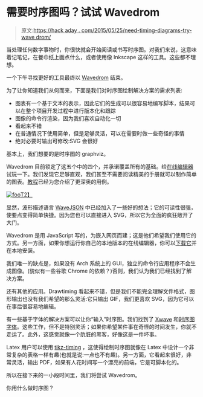 # 需要时序图吗？试试 Wavedrom

> 原文:[https://hack aday . com/2015/05/25/need-timing-diagrams-try-wave drom/](https://hackaday.com/2015/05/25/need-timing-diagrams-try-wavedrom/)

当处理任何数字事物时，你很快就会开始阅读或书写时序图。对我们来说，这意味着记笔记，在餐巾纸上画点什么，或者使用像 Inkscape 这样的工具。这些都不理想。

一个下午寻找更好的工具最终以 [Wavedrom](http://wavedrom.com/) 结束。

为了让你知道我们从何而来，下面是我们对时序图绘制解决方案的需求列表:

*   图表有一个基于文本的表示，因此它们的生成可以很容易地编写脚本，结果可以在整个项目开发过程中进行版本化和跟踪
*   图像的命令行渲染，因为我们喜欢自动化一切
*   看起来不错
*   在普通情况下使用简单，但是足够灵活，可以在需要时做一些奇怪的事情
*   绝对必要时输出可修改:SVG 会很好

基本上，我们想要的是时序图的 graphviz。

Wavedrom 目前锁定了这五个中的四个，并承诺覆盖所有的基础。给[在线编辑器](http://wavedrom.com/editor.html)试玩一下。我们发现它足够直观，我们甚至不需要阅读精美的手册就可以制作简单的图表。[教程](http://wavedrom.com/tutorial.html)已经为您介绍了更深奥的用例。

[![foo](../Images/31bb51c18e056c92c727764a053328c9.png)T2】](https://hackaday.com/wp-content/uploads/2015/05/foo.png)

显然，波形描述语言 [WaveJSON](https://github.com/drom/wavedrom/wiki/WaveJSON) 中已经加入了一些好的想法；它的可读性很强，使要点变得简单快捷。因为您也可以直接进入 SVG，所以它为全面的疯狂敞开了大门。

Wavedrom 是用 JavaScript 写的，为嵌入网页而建；这是他们希望我们使用它的方式。另一方面，如果你想运行你自己的本地版本的在线编辑器，你可以[下载它](https://github.com/wavedrom/wavedrom.github.io/releases)并在本地安装。

我们唯一的缺点是，如果没有 Arch 系统上的 GUI，独立的命令行应用程序不会生成图像。(貌似有一些谷歌 Chrome 的依赖？)否则，我们认为我们已经找到了解决方案。

还有其他的应用。Drawtiming 看起来不错，但是我们不能完全理解文件格式，图形输出也没有我们希望的那么灵活:它只输出 GIF，我们更喜欢 SVG，因为它可以在事后很容易地编辑。

有一些基于字体的解决方案可以让你“输入”时序图。我们找到了 [Xwave](http://www.josephpalmer.com/cgi-local/View_Permalink.cgi?entry=2004/6/30/02:31:40:163) 和[时序图字体](http://www.pcserviceselectronics.co.uk/fonts/index.php)。这些工作，但不是特别灵活；如果你希望某件事在奇怪的时间发生，你就不走运了。此外，这感觉就像一个肮脏的黑客，好像这是一件坏事。

Latex 用户可以使用 [tikz-timing](http://www.ctan.org/tex-archive/graphics/pgf/contrib/tikz-timing/) ，这使得绘制时序图就像在 Latex 中设计一个非常复杂的表格一样有趣(也就是说:一点也不有趣)。另一方面，它看起来很好，非常灵活，输出 PDF，如果有人花时间写一个漂亮的前端，它是可脚本化的。

所以在接下来的一小段时间里，我们将尝试 Wavedrom。

你用什么做时序图？